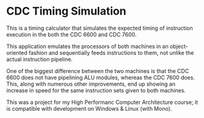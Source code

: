 CDC Timing Simulation
=============

This is a timing calculator that simulates the expected timing of instruction execution in the both the CDC 6600 and CDC 7600.

This application emulates the processors of both machines in an object-oriented fashion and sequentially feeds instructions to them, not unlike the actual instruction pipeline.

One of the biggest difference between the two machines is that the CDC 6600 does not have pipelining ALU modules, whereas the CDC 7600 does.
This, along with numerous other improvements, end up showing an increase in speed for the same instruction sets given to both machines.

This was a project for my High Performanc Computer Architecture course; it is compatible with development on Windows & Linux (with Mono).
